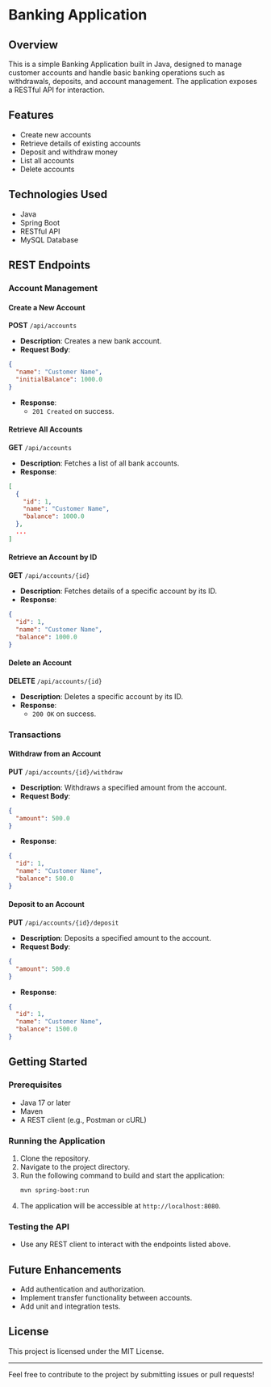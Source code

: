 # Banking Application

## Overview
This is a simple Banking Application built in Java, designed to manage customer accounts and handle basic banking operations such as withdrawals, deposits, and account management. The application exposes a RESTful API for interaction.

## Features
- Create new accounts
- Retrieve details of existing accounts
- Deposit and withdraw money
- List all accounts
- Delete accounts

## Technologies Used
- Java
- Spring Boot
- RESTful API
- MySQL Database

## REST Endpoints

### Account Management

#### Create a New Account
**POST** `/api/accounts`
- **Description**: Creates a new bank account.
- **Request Body**:
```json
{
  "name": "Customer Name",
  "initialBalance": 1000.0
}
```
- **Response**:
    - `201 Created` on success.

#### Retrieve All Accounts
**GET** `/api/accounts`
- **Description**: Fetches a list of all bank accounts.
- **Response**:
```json
[
  {
    "id": 1,
    "name": "Customer Name",
    "balance": 1000.0
  },
  ...
]
```

#### Retrieve an Account by ID
**GET** `/api/accounts/{id}`
- **Description**: Fetches details of a specific account by its ID.
- **Response**:
```json
{
  "id": 1,
  "name": "Customer Name",
  "balance": 1000.0
}
```

#### Delete an Account
**DELETE** `/api/accounts/{id}`
- **Description**: Deletes a specific account by its ID.
- **Response**:
    - `200 OK` on success.

### Transactions

#### Withdraw from an Account
**PUT** `/api/accounts/{id}/withdraw`
- **Description**: Withdraws a specified amount from the account.
- **Request Body**:
```json
{
  "amount": 500.0
}
```
- **Response**:
```json
{
  "id": 1,
  "name": "Customer Name",
  "balance": 500.0
}
```

#### Deposit to an Account
**PUT** `/api/accounts/{id}/deposit`
- **Description**: Deposits a specified amount to the account.
- **Request Body**:
```json
{
  "amount": 500.0
}
```
- **Response**:
```json
{
  "id": 1,
  "name": "Customer Name",
  "balance": 1500.0
}
```

## Getting Started

### Prerequisites
- Java 17 or later
- Maven
- A REST client (e.g., Postman or cURL)

### Running the Application
1. Clone the repository.
2. Navigate to the project directory.
3. Run the following command to build and start the application:
   ```bash
   mvn spring-boot:run
   ```
4. The application will be accessible at `http://localhost:8080`.

### Testing the API
- Use any REST client to interact with the endpoints listed above.

## Future Enhancements
- Add authentication and authorization.
- Implement transfer functionality between accounts.
- Add unit and integration tests.

## License
This project is licensed under the MIT License.

---
Feel free to contribute to the project by submitting issues or pull requests!

